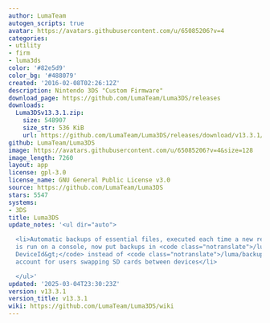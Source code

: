 ```yaml
---
author: LumaTeam
autogen_scripts: true
avatar: https://avatars.githubusercontent.com/u/65085206?v=4
categories:
- utility
- firm
- luma3ds
color: '#82e5d9'
color_bg: '#488079'
created: '2016-02-08T02:26:12Z'
description: Nintendo 3DS "Custom Firmware"
download_page: https://github.com/LumaTeam/Luma3DS/releases
downloads:
  Luma3DSv13.3.1.zip:
    size: 548907
    size_str: 536 KiB
    url: https://github.com/LumaTeam/Luma3DS/releases/download/v13.3.1/Luma3DSv13.3.1.zip
github: LumaTeam/Luma3DS
image: https://avatars.githubusercontent.com/u/65085206?v=4&size=128
image_length: 7260
layout: app
license: gpl-3.0
license_name: GNU General Public License v3.0
source: https://github.com/LumaTeam/Luma3DS
stars: 5547
systems:
- 3DS
title: Luma3DS
update_notes: '<ul dir="auto">

  <li>Automatic backups of essential files, executed each time a new release of Luma3DS
  is run on a console, now put backups in <code class="notranslate">/luma/backups/&lt;8-hex-digit
  DeviceId&gt;</code> instead of <code class="notranslate">/luma/backups/</code> to
  account for users swapping SD cards between devices</li>

  </ul>'
updated: '2025-03-04T23:30:23Z'
version: v13.3.1
version_title: v13.3.1
wiki: https://github.com/LumaTeam/Luma3DS/wiki
---
```

